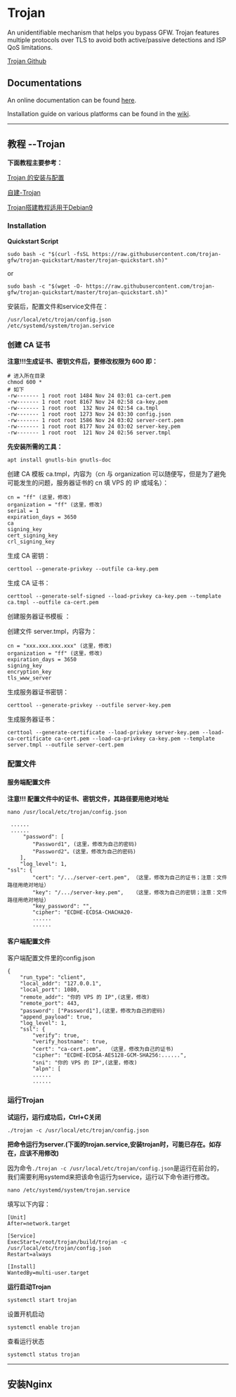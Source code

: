 # Trojan

An unidentifiable mechanism that helps you bypass GFW. 
Trojan features multiple protocols over TLS to avoid both active/passive detections and ISP QoS limitations.

[Trojan Github ](https://trojan-gfw.github.io/trojan/)

## Documentations

An online documentation can be found [here](https://trojan-gfw.github.io/trojan/).

Installation guide on various platforms can be found in the [wiki](https://github.com/trojan-gfw/trojan/wiki/Binary-&-Package-Distributions).

----

## 教程 --Trojan

**下面教程主要参考：**

[Trojan 的安装与配置](https://www.oixxu.com/anti-gfw-tool-trojan-install-configuration/)

[自建-Trojan](https://trojan-tutor.github.io/2019/04/10/p41.html)

[Trojan搭建教程适用于Debian9](https://vave.men/trojan.html)

### Installation

**Quickstart Script**

`sudo bash -c "$(curl -fsSL https://raw.githubusercontent.com/trojan-gfw/trojan-quickstart/master/trojan-quickstart.sh)"`

 or 

`sudo bash -c "$(wget -O- https://raw.githubusercontent.com/trojan-gfw/trojan-quickstart/master/trojan-quickstart.sh)"`

安装后，配置文件和service文件在：

    /usr/local/etc/trojan/config.json
    /etc/systemd/system/trojan.service
    
### 创建 CA 证书

**注意!!!生成证书、密钥文件后，要修改权限为 600 即：**

```shell
# 进入所在目录
chmod 600 *
# 如下
-rw------- 1 root root 1484 Nov 24 03:01 ca-cert.pem
-rw------- 1 root root 8167 Nov 24 02:58 ca-key.pem
-rw------- 1 root root  132 Nov 24 02:54 ca.tmpl
-rw------- 1 root root 1273 Nov 24 03:30 config.json
-rw------- 1 root root 1586 Nov 24 03:02 server-cert.pem
-rw------- 1 root root 8177 Nov 24 03:02 server-key.pem
-rw------- 1 root root  121 Nov 24 02:56 server.tmpl
```

**先安装所需的工具：**

`apt install gnutls-bin gnutls-doc`


创建 CA 模板 ca.tmpl，内容为（cn 与 organization 可以随便写，但是为了避免可能发生的问题，服务器证书的 cn 填 VPS 的 IP 或域名）：

```shell
cn = "ff" (这里，修改)
organization = "ff" (这里，修改)
serial = 1
expiration_days = 3650
ca
signing_key
cert_signing_key
crl_signing_key
```

生成 CA 密钥：

`certtool --generate-privkey --outfile ca-key.pem`

生成 CA 证书：

`certtool --generate-self-signed --load-privkey ca-key.pem --template ca.tmpl --outfile ca-cert.pem`

创建服务器证书模板 ：

创建文件 server.tmpl，内容为：

```shell
cn = "xxx.xxx.xxx.xxx" (这里，修改)
organization = "ff" (这里，修改)
expiration_days = 3650
signing_key
encryption_key
tls_www_server
```

生成服务器证书密钥：

`certtool --generate-privkey --outfile server-key.pem`

生成服务器证书：

`certtool --generate-certificate --load-privkey server-key.pem --load-ca-certificate ca-cert.pem --load-ca-privkey ca-key.pem --template server.tmpl --outfile server-cert.pem`


### 配置文件

#### 服务端配置文件

**注意!!! 配置文件中的证书、密钥文件，其路径要用绝对地址**

`nano /usr/local/etc/trojan/config.json`

```shell
 ......
 ......
     "password": [
        "Password1", (这里，修改为自己的密码)
        "Password2"。(这里，修改为自己的密码)
    ],
    "log_level": 1,
"ssl": {
        "cert": "/.../server-cert.pem", （这里，修改为自己的证书；注意：文件路径用绝对地址）
        "key": "/.../server-key.pem",   （这里，修改为自己的密钥；注意：文件路径用绝对地址）
        "key_password": "",
        "cipher": "ECDHE-ECDSA-CHACHA20-
        ......
        ......
```

#### 客户端配置文件

客户端配置文件里的config.json

```shell
{
    "run_type": "client",
    "local_addr": "127.0.0.1",
    "local_port": 1080,
    "remote_addr": "你的 VPS 的 IP",(这里，修改)
    "remote_port": 443,
    "password": ["Password1"],(这里，修改为自己的密码)
    "append_payload": true,
    "log_level": 1,
    "ssl": {
        "verify": true,
        "verify_hostname": true,
        "cert": "ca-cert.pem",  （这里，修改为自己的证书)
        "cipher": "ECDHE-ECDSA-AES128-GCM-SHA256:......",
        "sni": "你的 VPS 的 IP",(这里，修改)
        "alpn": [
        ......
        ......
```
        
### 运行Trojan

**试运行，运行成功后，Ctrl+C关闭**

`./trojan -c /usr/local/etc/trojan/config.json`

**把命令运行为server.(下面的trojan.service,安装trojan时，可能已存在。如存在，应该不用修改)**

因为命令`./trojan -c /usr/local/etc/trojan/config.json`是运行在前台的，我们需要利用systemd来把该命令运行为service，运行以下命令进行修改。

`nano /etc/systemd/system/trojan.service`

填写以下内容：
```shell
[Unit]
After=network.target 
 
[Service]
ExecStart=/root/trojan/build/trojan -c /usr/local/etc/trojan/config.json
Restart=always
 
[Install]
WantedBy=multi-user.target
```

**运行启动Trojan**

`systemctl start trojan`

设置开机启动

`systemctl enable trojan`

查看运行状态

`systemctl status trojan`

---

## 安装Nginx



